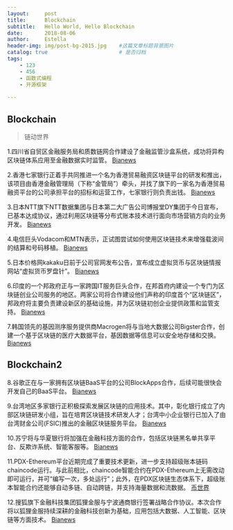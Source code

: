 ```yaml
---
layout:     post
title:      Blockchain
subtitle:   Hello World, Hello Blockchain
date:       2018-08-06 
author:     Estella 
header-img: img/post-bg-2015.jpg 	#这篇文章标题背景图片
catalog: true 						# 是否归档
tags:
    - 123
    - 456
    - 函数式编程
    - 开源框架
    
---
```


## Blockchain
>链动世界

1.四川省自贸区金融服务局和质数链网合作建设了金融监管沙盒系统，成功将异构区块链体系应用至金融数据实时监管。 [Bianews](http://www.bianews.com/news/flash?id=17892)

2.香港七家银行正着手共同推进一个名为香港贸易融资区块链平台的研发和推出，该项目由香港金融管理局（下称“金管局”）牵头，并找了旗下的一家名为香港贸易融资平台的公司承担平台的招标和运营工作，七家银行则负责出钱。 [Bianews](http://www.bianews.com/news/flash?id=17891)

3.日本NTT旗下NTT数据集团与日本第二大广告公司博报堂DY集团于今日宣布，已基本达成协议，通过利用区块链等分布式账本技术进行面向市场营销方向的业务开发。 [Bianews](http://www.bianews.com/news/flash?id=17887)

4.电信巨头Vodacom和MTN表示，正试图尝试如何使用区块链技术来增强载波间的结算和号码移植。 [Bianews](http://www.bianews.com/news/flash?id=17886)

5.日本价格网kakaku日前于公司官网发布公告，宣布成立虚拟货币与区块链情报网站“虚拟货币罗盘针”。 [Bianews](http://www.bianews.com/news/flash?id=17885)

6.印度的一个邦政府正与一家跨国IT服务巨头合作，在邦首府内建设一个专门为区块链创业公司服务的地区。两家公司将合作建设他们声称的印度首个“区块链区”，邦政府将主要负责建设新区的基础设施，并为区块链初创企业提供政策和监管支持。 [Bianews](http://www.bianews.com/news/flash?id=17884)

7.韩国领先的基因测序服务提供商Macrogen将与当地大数据公司Bigster合作，创建一个基于区块链的医疗大数据平台，基因数据等信息可以安全地存储和交换。 [Bianews](http://www.bianews.com/news/flash?id=17870)

## Blockchain2

8.谷歌正在与一家拥有区块链BaaS平台的公司BlockApps合作，后续可能很快会开发自己的BaaS平台。 [Bianews](http://www.bianews.com/news/flash?id=17869)

9.台湾地区多家银行正积极探索发展区块链的应用技术。其中，彰化银行成立了内部区块链研发小组，旨在培育区块链技术研发人才；台湾中小企业银行已加入了由台湾财金公司(FSIC)推出的金融区块链服务平台。 [Bianews](http://www.bianews.com/news/flash?id=17866)

10.苏宁将与华夏银行将加强在金融科技方面的合作，包括区块链黑名单共享平台、反欺诈系统、智能客服等。 [Bianews](http://www.bianews.com/news/flash?id=17862)

11.PDX-Ethereum平台近期完成了重要技术更新，进一步支持超级账本链码chaincode运行。与此前相比，chaincode智能合约在PDX-Ethereum上无需改动即可运行，并可“编写一次，多处运行”；此外，在PDX区块链生态体系下，超级账本智能合约还能够自动多链、自动跨链，并支持海量数据和流数据。 [币世界](http://www.bishijie.com/kuaixun_87542)

12.搜狐旗下金融科技集团狐狸金服与宁波通商银行签署战略合作协议。本次合作将以狐狸金服持续深耕的金融科技创新为基础，应用包括大数据、人工智能、区块链等方面技术。 [Bianews](http://www.bianews.com/news/flash?id=17797)
